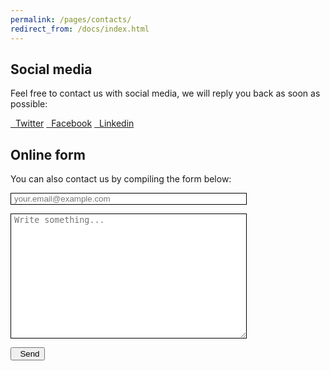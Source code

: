 ```yaml
---
permalink: /pages/contacts/
redirect_from: /docs/index.html
---
```


<div class="container">
  <h2 class="text-left"><b>Social media</b></h2>
  <p>Feel free to contact us with social media, we will reply you back as soon as possible:</p>
  <p>
      <a class="btn btn-primary" href="https://twitter.com/ASALIcode" role="button"><i class="fa-brands fa-twitter"></i>&nbsp;&nbsp;Twitter</a>  
      <a class="btn btn-primary" href="https://www.facebook.com/ASALIcode/" role="button"><i class="fa-brands fa-facebook"></i>&nbsp;&nbsp;Facebook</a>  
      <a class="btn btn-primary" href="https://www.linkedin.com/company/asalicode" role="button"><i class="fa-brands fa-linkedin"></i>&nbsp;&nbsp;Linkedin</a>
  </p>

  <h2 class="text-left"><b>Online form</b></h2>
  <p>You can also contact us by compiling the form below:</p>
  <form action="https://formspree.io/f/mdopzvpj" method="POST">
    <p>
      <input type="text" style="width:75%; border:thin; border-style:solid; padding-left:1%" placeholder="your.email@example.com" name="_replyto">
    </p>
    <p>
      <textarea placeholder="Write something..." style="height:200px; width:75%; border:thin; border-style:solid; padding-left:1%" name="message"></textarea>
    </p>
    <p>
    <button class="btn btn-primary" type="submit"><i class="fa-regular fa-paper-plane"></i>&nbsp;&nbsp;Send</button>
    </p>
  </form>
</div>